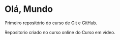 # Olá, Mundo
 Primeiro repositório do curso de Git e GitHub.

Repositorio criado no curso online do Curso em vídeo.